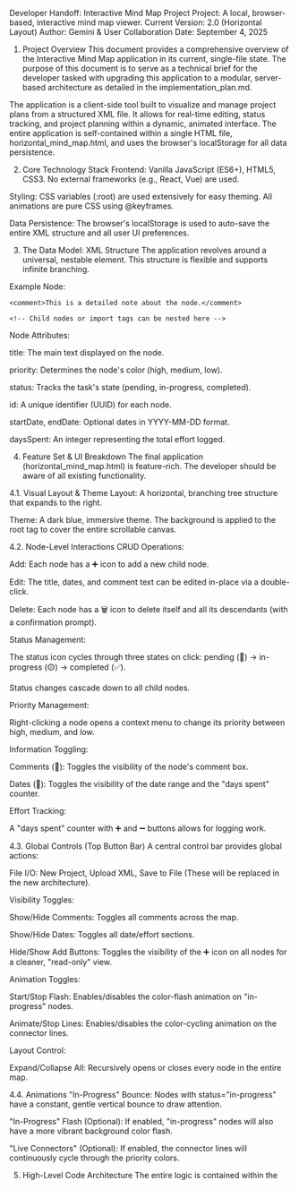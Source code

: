 Developer Handoff: Interactive Mind Map Project
Project: A local, browser-based, interactive mind map viewer.
Current Version: 2.0 (Horizontal Layout)
Author: Gemini & User Collaboration
Date: September 4, 2025

1. Project Overview
This document provides a comprehensive overview of the Interactive Mind Map application in its current, single-file state. The purpose of this document is to serve as a technical brief for the developer tasked with upgrading this application to a modular, server-based architecture as detailed in the implementation_plan.md.

The application is a client-side tool built to visualize and manage project plans from a structured XML file. It allows for real-time editing, status tracking, and project planning within a dynamic, animated interface. The entire application is self-contained within a single HTML file, horizontal_mind_map.html, and uses the browser's localStorage for all data persistence.

2. Core Technology Stack
Frontend: Vanilla JavaScript (ES6+), HTML5, CSS3. No external frameworks (e.g., React, Vue) are used.

Styling: CSS variables (:root) are used extensively for easy theming. All animations are pure CSS using @keyframes.

Data Persistence: The browser's localStorage is used to auto-save the entire XML structure and all user UI preferences.

3. The Data Model: XML Structure
The application revolves around a universal, nestable <node> element. This structure is flexible and supports infinite branching.

Example Node:

<node 
    title="Core Feature Development" 
    priority="high" 
    status="in-progress" 
    id="uuid-goes-here" 
    startDate="2025-09-04" 
    endDate="2025-09-20" 
    daysSpent="5">
    
    <comment>This is a detailed note about the node.</comment>
    
    <!-- Child nodes or import tags can be nested here -->
</node>

Node Attributes:

title: The main text displayed on the node.

priority: Determines the node's color (high, medium, low).

status: Tracks the task's state (pending, in-progress, completed).

id: A unique identifier (UUID) for each node.

startDate, endDate: Optional dates in YYYY-MM-DD format.

daysSpent: An integer representing the total effort logged.

4. Feature Set & UI Breakdown
The final application (horizontal_mind_map.html) is feature-rich. The developer should be aware of all existing functionality.

4.1. Visual Layout & Theme
Layout: A horizontal, branching tree structure that expands to the right.

Theme: A dark blue, immersive theme. The background is applied to the root <html> tag to cover the entire scrollable canvas.

4.2. Node-Level Interactions
CRUD Operations:

Add: Each node has a ➕ icon to add a new child node.

Edit: The title, dates, and comment text can be edited in-place via a double-click.

Delete: Each node has a 🗑️ icon to delete itself and all its descendants (with a confirmation prompt).

Status Management:

The status icon cycles through three states on click: pending (🔲) -> in-progress (🟡) -> completed (✅).

Status changes cascade down to all child nodes.

Priority Management:

Right-clicking a node opens a context menu to change its priority between high, medium, and low.

Information Toggling:

Comments (💬): Toggles the visibility of the node's comment box.

Dates (📅): Toggles the visibility of the date range and the "days spent" counter.

Effort Tracking:

A "days spent" counter with ➕ and ➖ buttons allows for logging work.

4.3. Global Controls (Top Button Bar)
A central control bar provides global actions:

File I/O: New Project, Upload XML, Save to File (These will be replaced in the new architecture).

Visibility Toggles:

Show/Hide Comments: Toggles all comments across the map.

Show/Hide Dates: Toggles all date/effort sections.

Hide/Show Add Buttons: Toggles the visibility of the ➕ icon on all nodes for a cleaner, "read-only" view.

Animation Toggles:

Start/Stop Flash: Enables/disables the color-flash animation on "in-progress" nodes.

Animate/Stop Lines: Enables/disables the color-cycling animation on the connector lines.

Layout Control:

Expand/Collapse All: Recursively opens or closes every node in the entire map.

4.4. Animations
"In-Progress" Bounce: Nodes with status="in-progress" have a constant, gentle vertical bounce to draw attention.

"In-Progress" Flash (Optional): If enabled, "in-progress" nodes will also have a more vibrant background color flash.

"Live Connectors" (Optional): If enabled, the connector lines will continuously cycle through the priority colors.

5. High-Level Code Architecture
The entire logic is contained within the <script> tag of horizontal_mind_map.html.

State Management: The application is "DOM-first." The state of the mind map is read directly from the HTML elements and their data-* attributes (data-id, data-status, etc.).

renderNode(): This is the core recursive function that builds the mind map. It takes an XML node object, creates the corresponding HTML elements and event listeners, and then calls itself for all child nodes.

buildNodeXML(): This is the core recursive function for saving. It traverses the DOM tree, reads the data-* attributes and text content from each node element, and reconstructs the XML string.

Event Listeners: All interactions (clicks, double-clicks, context menus) are handled by event listeners attached during the renderNode process.

Persistence: A single autoSave() function, debounced with setTimeout, calls buildNodeXML() to generate the complete XML string and saves it, along with all UI toggle states, to localStorage.

The developer's primary task will be to replace the localStorage and file-upload logic with API calls to the new Node.js server, and to implement a file browser on the frontend.